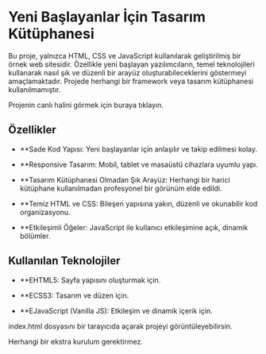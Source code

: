 # Yeni Başlayanlar İçin Tasarım Kütüphanesi 

Bu proje, yalnızca HTML, CSS ve JavaScript kullanılarak geliştirilmiş bir örnek web sitesidir. Özellikle yeni başlayan yazılımcıların, temel teknolojileri kullanarak nasıl şık ve düzenli bir arayüz oluşturabileceklerini göstermeyi amaçlamaktadır. Projede herhangi bir framework veya tasarım kütüphanesi kullanılmamıştır.

Projenin canlı halini görmek için buraya tıklayın.

## Özellikler
- **Sade Kod Yapısı: Yeni başlayanlar için anlaşılır ve takip edilmesi kolay.

- **Responsive Tasarım: Mobil, tablet ve masaüstü cihazlara uyumlu yapı.

- **Tasarım Kütüphanesi Olmadan Şık Arayüz: Herhangi bir harici kütüphane kullanılmadan profesyonel bir görünüm elde edildi.

- **Temiz HTML ve CSS: Bileşen yapısına yakın, düzenli ve okunabilir kod organizasyonu.

- **Etkileşimli Öğeler: JavaScript ile kullanıcı etkileşimine açık, dinamik bölümler.

## Kullanılan Teknolojiler
- **EHTML5: Sayfa yapısını oluşturmak için.

- **ECSS3: Tasarım ve düzen için.

- **EJavaScript (Vanilla JS): Etkileşim ve dinamik içerik için.

index.html dosyasını bir tarayıcıda açarak projeyi görüntüleyebilirsin.

Herhangi bir ekstra kurulum gerektirmez.
